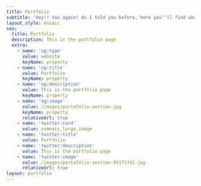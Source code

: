 ```yaml
---
title: Portfolio
subtitle: 'Hey!! You again! As I told you before, here you''ll find what I do recently.'
layout_style: mosaic
seo:
  title: Portfolio
  description: This is the portfolio page
  extra:
    - name: 'og:type'
      value: website
      keyName: property
    - name: 'og:title'
      value: Portfolio
      keyName: property
    - name: 'og:description'
      value: This is the portfolio page
      keyName: property
    - name: 'og:image'
      value: /images/portafolio-section.jpg
      keyName: property
      relativeUrl: true
    - name: 'twitter:card'
      value: summary_large_image
    - name: 'twitter:title'
      value: Portfolio
    - name: 'twitter:description'
      value: This is the portfolio page
    - name: 'twitter:image'
      value: /images/portafolio-section-05171742.jpg
      relativeUrl: true
layout: portfolio
---
```

